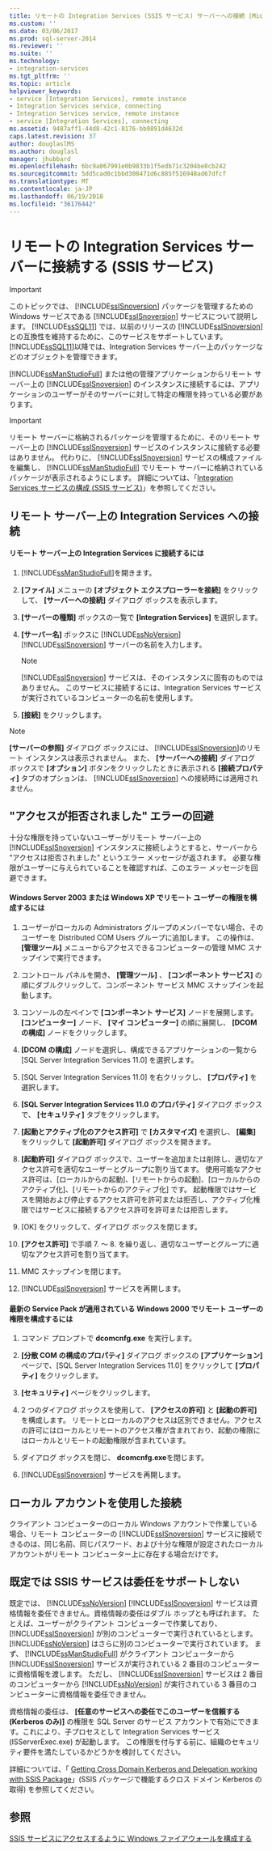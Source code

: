 ```yaml
---
title: リモートの Integration Services (SSIS サービス) サーバーへの接続 |Microsoft ドキュメント
ms.custom: ''
ms.date: 03/06/2017
ms.prod: sql-server-2014
ms.reviewer: ''
ms.suite: ''
ms.technology:
- integration-services
ms.tgt_pltfrm: ''
ms.topic: article
helpviewer_keywords:
- service [Integration Services], remote instance
- Integration Services service, connecting
- Integration Services service, remote instance
- service [Integration Services], connecting
ms.assetid: 9487aff1-44d8-42c1-8176-bb9891d4632d
caps.latest.revision: 37
author: douglaslMS
ms.author: douglasl
manager: jhubbard
ms.openlocfilehash: 6bc9a067991e0b9833b1f5edb71c3204be8cb242
ms.sourcegitcommit: 5dd5cad0c1bbd308471d6c885f516948ad67dfcf
ms.translationtype: MT
ms.contentlocale: ja-JP
ms.lasthandoff: 06/19/2018
ms.locfileid: "36176442"
---
```

# <a name="connect-to-a-remote-integration-services-server-ssis-service"></a>リモートの Integration Services サーバーに接続する (SSIS サービス)
    
> [!IMPORTANT] 
> このトピックでは、 [!INCLUDE[ssISnoversion](../includes/ssisnoversion-md.md)] パッケージを管理するための Windows サービスである [!INCLUDE[ssISnoversion](../includes/ssisnoversion-md.md)] サービスについて説明します。 [!INCLUDE[ssSQL11](../includes/sssql11-md.md)] では、以前のリリースの [!INCLUDE[ssISnoversion](../includes/ssisnoversion-md.md)] との互換性を維持するために、このサービスをサポートしています。 [!INCLUDE[ssSQL11](../includes/sssql11-md.md)]以降では、Integration Services サーバー上のパッケージなどのオブジェクトを管理できます。  
  
 [!INCLUDE[ssManStudioFull](../includes/ssmanstudiofull-md.md)] または他の管理アプリケーションからリモート サーバー上の [!INCLUDE[ssISnoversion](../includes/ssisnoversion-md.md)] のインスタンスに接続するには、アプリケーションのユーザーがそのサーバーに対して特定の権限を持っている必要があります。  
  
> [!IMPORTANT] 
> リモート サーバーに格納されるパッケージを管理するために、そのリモート サーバー上の [!INCLUDE[ssISnoversion](../includes/ssisnoversion-md.md)] サービスのインスタンスに接続する必要はありません。 代わりに、 [!INCLUDE[ssISnoversion](../includes/ssisnoversion-md.md)] サービスの構成ファイルを編集し、 [!INCLUDE[ssManStudioFull](../includes/ssmanstudiofull-md.md)] でリモート サーバーに格納されているパッケージが表示されるようにします。 詳細については、「[Integration Services サービスの構成 &#40;SSIS サービス&#41;](service/integration-services-service-ssis-service.md)」を参照してください。  
  
## <a name="connecting-to-integration-services-on-a-remote-server"></a>リモート サーバー上の Integration Services への接続  
  
#### <a name="to-connect-to-integration-services-on-a-remote-server"></a>リモート サーバー上の Integration Services に接続するには  
  
1.  [!INCLUDE[ssManStudioFull](../includes/ssmanstudiofull-md.md)]を開きます。  
  
2.  **[ファイル]** メニューの **[オブジェクト エクスプローラーを接続]** をクリックして、 **[サーバーへの接続]** ダイアログ ボックスを表示します。  
  
3.  **[サーバーの種類]** ボックスの一覧で **[Integration Services]** を選択します。  
  
4.  **[サーバー名]** ボックスに [!INCLUDE[ssNoVersion](../includes/ssnoversion-md.md)] [!INCLUDE[ssISnoversion](../includes/ssisnoversion-md.md)] サーバーの名前を入力します。  
  
    > [!NOTE]  
    >  [!INCLUDE[ssISnoversion](../includes/ssisnoversion-md.md)] サービスは、そのインスタンスに固有のものではありません。 このサービスに接続するには、Integration Services サービスが実行されているコンピューターの名前を使用します。  
  
5.  **[接続]** をクリックします。  
  
> [!NOTE]  
>  **[サーバーの参照]** ダイアログ ボックスには、 [!INCLUDE[ssISnoversion](../includes/ssisnoversion-md.md)]のリモート インスタンスは表示されません。 また、 **[サーバーへの接続]** ダイアログ ボックスで **[オプション]** ボタンをクリックしたときに表示される **[接続プロパティ]** タブのオプションは、 [!INCLUDE[ssISnoversion](../includes/ssisnoversion-md.md)] への接続時には適用されません。  
  
## <a name="eliminating-the-access-is-denied-error"></a>"アクセスが拒否されました" エラーの回避  
 十分な権限を持っていないユーザーがリモート サーバー上の [!INCLUDE[ssISnoversion](../includes/ssisnoversion-md.md)] インスタンスに接続しようとすると、サーバーから "アクセスは拒否されました" というエラー メッセージが返されます。 必要な権限がユーザーに与えられていることを確認すれば、このエラー メッセージを回避できます。  
  
#### <a name="to-configure-rights-for-remote-users-on-windows-server-2003-or-windows-xp"></a>Windows Server 2003 または Windows XP でリモート ユーザーの権限を構成するには  
  
1.  ユーザーがローカルの Administrators グループのメンバーでない場合、そのユーザーを Distributed COM Users グループに追加します。 この操作は、 **[管理ツール]** メニューからアクセスできるコンピューターの管理 MMC スナップインで実行できます。  
  
2.  コントロール パネルを開き、 **[管理ツール]** 、 **[コンポーネント サービス]** の順にダブルクリックして、コンポーネント サービス MMC スナップインを起動します。  
  
3.  コンソールの左ペインで **[コンポーネント サービス]** ノードを展開します。 **[コンピューター]** ノード、 **[マイ コンピューター]** の順に展開し、 **[DCOM の構成]** ノードをクリックします。  
  
4.  **[DCOM の構成]** ノードを選択し、構成できるアプリケーションの一覧から [SQL Server Integration Services 11.0] を選択します。  
  
5.  [SQL Server Integration Services 11.0] を右クリックし、 **[プロパティ]** を選択します。  
  
6.  **[SQL Server Integration Services 11.0 のプロパティ]** ダイアログ ボックスで、 **[セキュリティ]** タブをクリックします。  
  
7.  **[起動とアクティブ化のアクセス許可]** で **[カスタマイズ]** を選択し、 **[編集]** をクリックして **[起動許可]** ダイアログ ボックスを開きます。  
  
8.  **[起動許可]** ダイアログ ボックスで、ユーザーを追加または削除し、適切なアクセス許可を適切なユーザーとグループに割り当てます。 使用可能なアクセス許可は、[ローカルからの起動]、[リモートからの起動]、[ローカルからのアクティブ化]、[リモートからのアクティブ化] です。 起動権限ではサービスを開始および停止するアクセス許可を許可または拒否し、アクティブ化権限ではサービスに接続するアクセス許可を許可または拒否します。  
  
9. [OK] をクリックして、ダイアログ ボックスを閉じます。  
  
10. **[アクセス許可]** で手順 7. ～ 8. を繰り返し、適切なユーザーとグループに適切なアクセス許可を割り当てます。  
  
11. MMC スナップインを閉じます。  
  
12. [!INCLUDE[ssISnoversion](../includes/ssisnoversion-md.md)] サービスを再開します。  
  
#### <a name="to-configure-rights-for-remote-users-on-windows-2000-with-the-latest-service-packs"></a>最新の Service Pack が適用されている Windows 2000 でリモート ユーザーの権限を構成するには  
  
1.  コマンド プロンプトで **dcomcnfg.exe** を実行します。  
  
2.  **[分散 COM の構成のプロパティ]** ダイアログ ボックスの **[アプリケーション]** ページで、[SQL Server Integration Services 11.0] をクリックして **[プロパティ]** をクリックします。  
  
3.  **[セキュリティ]** ページをクリックします。  
  
4.  2 つのダイアログ ボックスを使用して、 **[アクセスの許可]** と **[起動の許可]** を構成します。 リモートとローカルのアクセスは区別できません。アクセスの許可にはローカルとリモートのアクセス権が含まれており、起動の権限にはローカルとリモートの起動権限が含まれています。  
  
5.  ダイアログ ボックスを閉じ、 **dcomcnfg.exe**を閉じます。  
  
6.  [!INCLUDE[ssISnoversion](../includes/ssisnoversion-md.md)] サービスを再開します。  
  
## <a name="connecting-by-using-a-local-account"></a>ローカル アカウントを使用した接続  
 クライアント コンピューターのローカル Windows アカウントで作業している場合、リモート コンピューターの [!INCLUDE[ssISnoversion](../includes/ssisnoversion-md.md)] サービスに接続できるのは、同じ名前、同じパスワード、および十分な権限が設定されたローカル アカウントがリモート コンピューター上に存在する場合だけです。  
  
## <a name="by-default-the-ssis-service-does-not-support-delegation"></a>既定では SSIS サービスは委任をサポートしない  
既定では、 [!INCLUDE[ssNoVersion](../includes/ssnoversion-md.md)] [!INCLUDE[ssISnoversion](../includes/ssisnoversion-md.md)] サービスは資格情報を委任できません。資格情報の委任はダブル ホップとも呼ばれます。 たとえば、ユーザーがクライアント コンピューターで作業しており、 [!INCLUDE[ssISnoversion](../includes/ssisnoversion-md.md)] が別のコンピューターで実行されているとします。 [!INCLUDE[ssNoVersion](../includes/ssnoversion-md.md)] はさらに別のコンピューターで実行されています。 まず、 [!INCLUDE[ssManStudioFull](../includes/ssmanstudiofull-md.md)] がクライアント コンピューターから [!INCLUDE[ssISnoversion](../includes/ssisnoversion-md.md)] サービスが実行されている 2 番目のコンピューターに資格情報を渡します。 ただし、 [!INCLUDE[ssISnoversion](../includes/ssisnoversion-md.md)] サービスは 2 番目のコンピューターから [!INCLUDE[ssNoVersion](../includes/ssnoversion-md.md)] が実行されている 3 番目のコンピューターに資格情報を委任できません。

資格情報の委任は、 **[任意のサービスへの委任でこのユーザーを信頼する (Kerberos のみ)]** の権限を SQL Server のサービス アカウントで有効にできます。これにより、子プロセスとして Integration Services サービス (ISServerExec.exe) が起動します。 この権限を付与する前に、組織のセキュリティ要件を満たしているかどうかを検討してください。

詳細については、「 [Getting Cross Domain Kerberos and Delegation working with SSIS Package](https://blogs.msdn.microsoft.com/psssql/2014/06/26/getting-cross-domain-kerberos-and-delegation-working-with-ssis-package/)」(SSIS パッケージで機能するクロス ドメイン Kerberos の取得) を参照してください。
  
## <a name="see-also"></a>参照  
 [SSIS サービスにアクセスするように Windows ファイアウォールを構成する](../../2014/integration-services/configure-a-windows-firewall-for-access-to-the-ssis-service.md)  
  
  